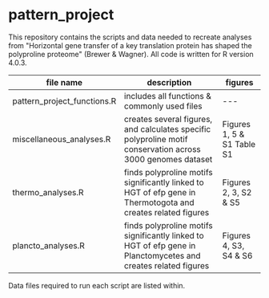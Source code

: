 # pattern_project


This repository contains the scripts and data needed to recreate analyses from "Horizontal gene transfer of a key translation protein has shaped the polyproline proteome" (Brewer & Wagner). All code is written for R version 4.0.3.

| file name | description | figures |
|-----------|-------------|-------------|
| pattern_project_functions.R | includes all functions & commonly used files | --- |
| miscellaneous_analyses.R | creates several figures, and calculates specific polyproline motif conservation across 3000 genomes dataset | Figures 1, 5 & S1 Table S1 | 
| thermo_analyses.R | finds polyproline motifs significantly linked to HGT of efp gene in Thermotogota and creates related figures | Figures 2, 3, S2 & S5 |
| plancto_analyses.R | finds polyproline motifs significantly linked to HGT of efp gene in Planctomycetes and creates related figures | Figures 4, S3, S4 & S6 |
                               
Data files required to run each script are listed within.  
